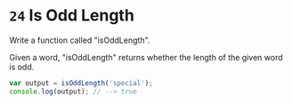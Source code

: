 # `24` Is Odd Length

Write a function called "isOddLength".

Given a word, "isOddLength" returns whether the length of the given word is odd.

```js
var output = isOddLength('special');
console.log(output); // --> true
```
